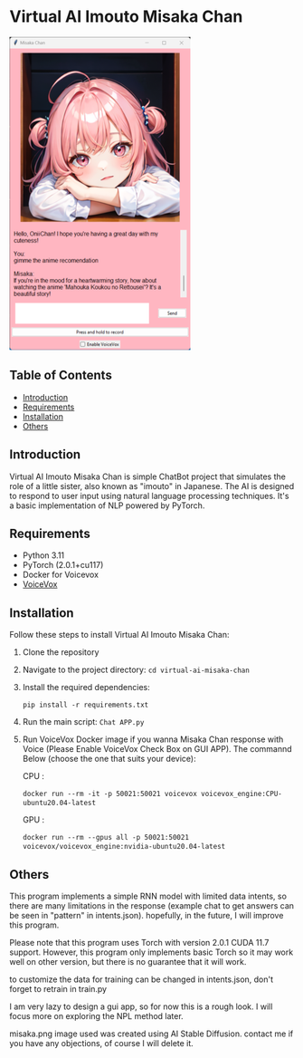 # Virtual AI Imouto Misaka Chan

![Misaka Chan](example_gui.png)

## Table of Contents

- [Introduction](#introduction)
- [Requirements](#requirements)
- [Installation](#installation)
- [Others](#others)

## Introduction

Virtual AI Imouto Misaka Chan is simple ChatBot project that simulates the role of a little sister, also known as "imouto" in Japanese. The AI is designed to respond to user input using natural language processing techniques. It's a basic implementation of NLP powered by PyTorch. 

## Requirements

- Python 3.11
- PyTorch (2.0.1+cu117) 
- Docker for Voicevox 
- [VoiceVox](https://voicevox.hiroshiba.jp/)

## Installation

Follow these steps to install Virtual AI Imouto Misaka Chan:

1. Clone the repository
2. Navigate to the project directory: `cd virtual-ai-misaka-chan`
3. Install the required dependencies: 


    ```
    pip install -r requirements.txt
    ```
4. Run the main script: `Chat APP.py`
5. Run VoiceVox Docker image if you wanna Misaka Chan response with Voice (Please Enable VoiceVox Check Box on GUI APP). The commannd Below (choose the one that suits your device):


    CPU : 


    ```
    docker run --rm -it -p 50021:50021 voicevox voicevox_engine:CPU-ubuntu20.04-latest
    ```


    GPU : 

    
    ```
    docker run --rm --gpus all -p 50021:50021 voicevox/voicevox_engine:nvidia-ubuntu20.04-latest
    ```

## Others
This program implements a simple RNN model with limited data intents, so there are many limitations in the response (example chat to get answers can be seen in "pattern" in intents.json). hopefully, in the future, I will improve this program.

Please note that this program uses Torch with version 2.0.1 CUDA 11.7 support.  However, this program only implements basic Torch so it may work well on other version, but there is no guarantee that it will work.

to customize the data for training can be changed in intents.json, don't forget to retrain in train.py

I am very lazy to design a gui app, so for now this is a rough look. I will focus more on exploring the NPL method later.

misaka.png image used was created using AI Stable Diffusion. contact me if you have any objections, of course I will delete it.